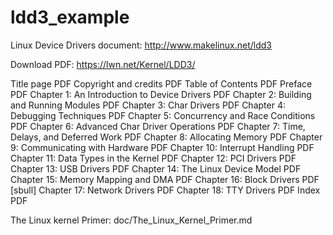ldd3_example
============

Linux Device Drivers document:
http://www.makelinux.net/ldd3

Download PDF:
https://lwn.net/Kernel/LDD3/


Title page     PDF
Copyright and credits     PDF
Table of Contents     PDF
Preface     PDF
Chapter 1: An Introduction to Device Drivers     PDF
Chapter 2: Building and Running Modules     PDF
Chapter 3: Char Drivers     PDF
Chapter 4: Debugging Techniques     PDF
Chapter 5: Concurrency and Race Conditions     PDF
Chapter 6: Advanced Char Driver Operations     PDF
Chapter 7: Time, Delays, and Deferred Work     PDF
Chapter 8: Allocating Memory     PDF
Chapter 9: Communicating with Hardware     PDF
Chapter 10: Interrupt Handling     PDF
Chapter 11: Data Types in the Kernel     PDF
Chapter 12: PCI Drivers     PDF
Chapter 13: USB Drivers     PDF
Chapter 14: The Linux Device Model     PDF
Chapter 15: Memory Mapping and DMA     PDF
Chapter 16: Block Drivers     PDF
[sbull]
Chapter 17: Network Drivers     PDF
Chapter 18: TTY Drivers     PDF
Index     PDF

The Linux kernel Primer:
doc/The_Linux_Kernel_Primer.md
